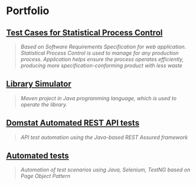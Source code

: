 # Portfolio
## [Test Cases for Statistical Process Control](https://link-url-here.org) 
> *Based on Software Requirements Specification for web application. Statistical Process Control is used to manage for any production process. Application helps ensure the process operates efficiently, producing more specification-conforming product with less waste*
## [Library Simulator](https://gitlab.com/MichnaSylwia/project-library-simulator)
> *Maven project in Java programming language, which is used to operate the library.*
## [Domstat Automated REST API tests](https://link-url-here.org)
> *API test automation using the Java-based REST Assured framework*
## [Automated tests](https://link-url-here.org)
> *Automation of test scenarios using Java, Selenium, TestNG based on Page Object Pattern*
